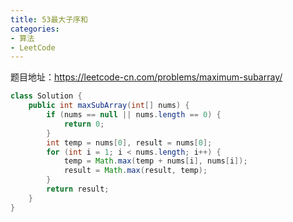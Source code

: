 ```yaml
---
title: 53最大子序和
categories: 
- 算法
- LeetCode
---
```


题目地址：https://leetcode-cn.com/problems/maximum-subarray/

```java
class Solution {
    public int maxSubArray(int[] nums) {
        if (nums == null || nums.length == 0) {
            return 0;
        }
        int temp = nums[0], result = nums[0];
        for (int i = 1; i < nums.length; i++) {
            temp = Math.max(temp + nums[i], nums[i]);
            result = Math.max(result, temp);
        }
        return result;
    }
}
```